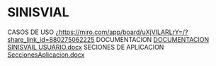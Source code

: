 # SINISVIAL
CASOS DE USO
¿https://miro.com/app/board/uXjVILARLrY=/?share_link_id=880275062225
DOCUMENTACION
[DOCUMENTACION SINISVAIL USUARIO.docx](https://github.com/user-attachments/files/19852060/DOCUMENTACION.SINISVAIL.USUARIO.docx)
SECIONES DE APLICACION
[SeccionesAplicacion.docx](https://github.com/user-attachments/files/19852059/SeccionesAplicacion.docx)

